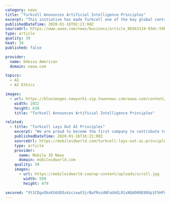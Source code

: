 ```yaml
---
category: news
title: "Turkcell Announces Artificial Intelligence Principles"
excerpt: "This initiative has made Turkcell one of the key global contributors to AI ethics and the first in Turkey to announce concrete AI principles. This press release features multimedia. View the full release here: https://www.businesswire.com/news/home/20200115005549/en/ Turkcell today announced its AI Principles that commit to the ethical and ..."
publishedDateTime: 2020-01-16T02:21:00Z
sourceUrl: https://www.oaoa.com/news/business/article_96563119-93dc-59b5-8f97-f910c82148d5.html
type: article
quality: 39
heat: 39
published: false

provider:
  name: Odessa American
  domain: oaoa.com

topics:
  - AI
  - AI Ethics

images:
  - url: https://bloximages.newyork1.vip.townnews.com/oaoa.com/content/tncms/assets/v3/editorial/c/57/c57ca62f-e796-5e70-90d2-e46aa31b4e3c/5e1f306a32dac.image.jpg?resize=1032%2C630
    width: 1032
    height: 630
    title: "Turkcell Announces Artificial Intelligence Principles"

related:
  - title: "Turkcell Lays Out AI Principles"
    excerpt: "We are proud to become the first company to contribute to AI ethics in Turkey. The field will continuously expand and we will witness its transformative impacts in our daily lives,” he added. Speaking to the importance of AI applications being developed in Turkey and the advantages they offer to those developed abroad, Turkcell CIO Serkan ..."
    publishedDateTime: 2020-01-16T16:21:00Z
    sourceUrl: https://mobileidworld.com/turkcell-lays-out-ai-principles-011601/
    type: article
    provider:
      name: Mobile ID News
      domain: mobileidworld.com
    quality: 39
    images:
      - url: https://mobileidworld.com/wp-content/uploads/scroll.jpg
        width: 599
        height: 479

secured: "Vt1CDgxObsKSGUEOz4zczxwX3jrBafRozdNFaUkELR1sNQdO00E88Xp1F5HFU0F/42BzTkgjiIvQivPmpxLGTgiDyV+O3w5wToZxiNM2U6q6SfwckHRSThXlauM2ofTAl7yA2olRpG8dIONiw4bi3HSG2/WA2SxCOdxfGIfL3RdlyiyBVIOulYW/+dCPv6Lrhxsdf/+nuD5sFVt0gHb7OfKaFZU1URa1kzsd7bPKhUF0KWzfVU+DjDRLEISRStOMkAxpCuK/nq/Wqlu5Q0vJZo4qAuocvWUlVVBbSOAaU4ol5DmHsQqa4FsdzUcykFeNDsOg+gUxUAsnjP2vqWEMb8awi6DG7kKgJH2QFSo6cyqnUvmad6TytZleMFjLak+q+8nd4SEWCdm1HbSBBf0wfu28RZEl3kJgEaHLVk+Bq6E/7ky5wWP+taPQM2BLiZaIKqa49KBCdygytbX+AYGsxg==;k5XjjeOzxjHOqXHtEbwSPg=="
---
```



